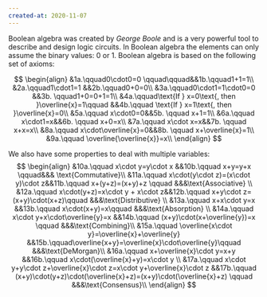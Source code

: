 ```yaml
---
created-at: 2020-11-07
---
```

Boolean algebra was created by *George Boole* and is a very powerful tool to describe and design logic circuits. In Boolean algebra the elements can only assume the binary values: $0$ or $1$. 
Boolean algebra is based on the following set of axioms:

$$
\begin{align}
&1a.\qquad0\cdot0=0  \qquad\qquad&&1b.\qquad1+1=1\\
&2a.\qquad1\cdot1=1  &&2b.\qquad0+0=0\\
&3a.\qquad0\cdot1=1\cdot0=0 &&3b. \qquad1+0=0+1=1\\
&4a.\qquad\text{If } x=0\text{, then }\overline{x}=1\qquad &&4b.\qquad \text{If } x=1\text{, then }\overline{x}=0\\
&5a.\qquad x\cdot0=0&&5b. \qquad x+1=1\\
&6a.\qquad x\cdot1=x&&6b. \qquad x+0=x\\
&7a.\qquad x\cdot x=x&&7b. \qquad x+x=x\\
&8a.\qquad x\cdot\overline{x}=0&&8b. \qquad x+\overline{x}=1\\
&9a.\qquad \overline{\overline{x}}=x\\
\end{align}
$$

We also have some properties to deal with multiple variables:
$$
\begin{align}
&10a.\qquad x\cdot y=y\cdot x &&10b.\qquad x+y=y+x \qquad&&& \text{Commutative}\\
&11a.\qquad x\cdot(y\cdot z)=(x\cdot y)\cdot z&&11b.\qquad x+(y+z)=(x+y)+z \qquad &&&\text{Associative} \\
&12a.\qquad x\cdot(y+z)=x\cdot y + x\cdot z&&12b.\qquad x+y\cdot z=(x+y)\cdot(x+z)\qquad &&&\text{Distributive} \\
&13a.\qquad x+x\cdot y=x &&13b.\qquad x\cdot(x+y)=x\qquad &&&\text{Absorption} \\
&14a.\qquad x\cdot y+x\cdot\overline{y}=x &&14b.\qquad (x+y)\cdot(x+\overline{y})=x \qquad &&&\text{Combining}\\
&15a.\qquad \overline{x\cdot y}=\overline{x}+\overline{y} &&15b.\qquad\overline{x+y}=\overline{x}\cdot\overline{y}\qquad &&&\text{DeMorgan}\\
&16a.\qquad x+\overline{x}\cdot y=x+y &&16b.\qquad x\cdot(\overline{x}+y)=x\cdot y \\
&17a.\qquad x\cdot y+y\cdot z+\overline{x}\cdot z=x\cdot y+\overline{x}\cdot z &&17b.\qquad (x+y)\cdot(y+z)\cdot(\overline{x}+z)=(x+y)\cdot(\overline{x}+z) \qquad &&&\text{Consensus}\\
\end{align}
$$